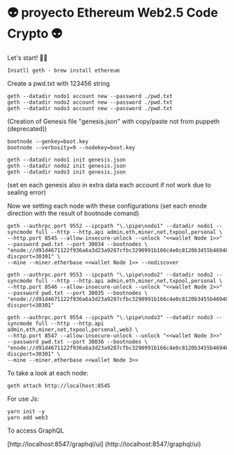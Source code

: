 # 👽 proyecto Ethereum Web2.5 Code Crypto 👽

Let's start! 💪🏻

```
Insatll geth - brew install ethereum
```

Create a pwd.txt with 123456 string

```
geth --datadir nodo1 account new --password ./pwd.txt
geth --datadir nodo2 account new --password ./pwd.txt
geth --datadir nodo3 account new --password ./pwd.txt
```

(Creation of Genesis file "genesis.json" with copy/paste not from puppeth (deprecated))

```
bootnode --genkey=boot.key
bootnode --verbosity=9 --nodekey=boot.key
```

```
geth --datadir nodo1 init genesis.json
geth --datadir nodo2 init genesis.json
geth --datadir nodo3 init genesis.json
```

(set en each genesis also in extra data each account if not work due to sealing error)

Now we setting each node with these configurations (set each enode direction with the result of bootnode comand)

```
geth --authrpc.port 9552 --ipcpath "\.\pipe\nodo1" --datadir nodo1 --syncmode full --http --http.api admin,eth,miner,net,txpool,personal \
--http.port 8545 --allow-insecure-unlock --unlock "<<wallet Node 1>>" --password pwd.txt --port 30034 --bootnodes \  "enode://d91d4671122f936a6a3d23a9287cfbc3290991b166c4e0c8120b3455b469464e13177f8ea298695eead4b29ba43736141f733c011cc9231b4d027aead85c2fbe@127.0.0.1:0?discport=30301" \
--mine --miner.etherbase <<wallet Node 1>> --nodiscover
```
```
geth --authrpc.port 9553 --ipcpath "\.\pipe\nodo2" --datadir nodo2 --syncmode full --http --http.api admin,eth,miner,net,txpool,personal \
--http.port 8546 --allow-insecure-unlock --unlock "<<wallet Node 2>>" --password pwd.txt --port 30035 --bootnodes \ "enode://d91d4671122f936a6a3d23a9287cfbc3290991b166c4e0c8120b3455b469464e13177f8ea298695eead4b29ba43736141f733c011cc9231b4d027aead85c2fbe@127.0.0.1:0?discport=30301"
```
```
geth --authrpc.port 9554 --ipcpath "\.\pipe\nodo3" --datadir nodo3 --syncmode full --http --http.api admin,eth,miner,net,txpool,personal,web3 \
--http.port 8547 --allow-insecure-unlock --unlock "<<wallet Node 3>>" --password pwd.txt --port 30036 --bootnodes \ "enode://d91d4671122f936a6a3d23a9287cfbc3290991b166c4e0c8120b3455b469464e13177f8ea298695eead4b29ba43736141f733c011cc9231b4d027aead85c2fbe@127.0.0.1:0?discport=30301" \
--mine --miner.etherbase <<wallet Node 3>>
```

To take a look at each node:

```
geth attach http://localhost:8545
```

For use Js:

```
yarn init -y
yarn add web3
```


To access GraphQL

[http://localhost:8547/graphql/ui] (http://localhost:8547/graphql/ui)
